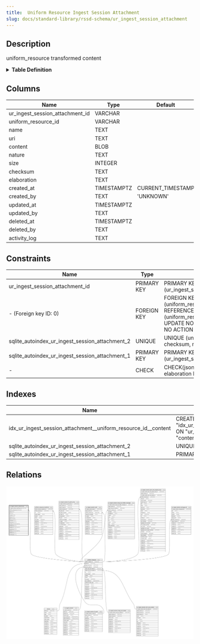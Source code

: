 ```yaml
---
title:  Uniform Resource Ingest Session Attachment
slug: docs/standard-library/rssd-schema/ur_ingest_session_attachment
---
```


## Description

uniform_resource transformed content

<details>
<summary><strong>Table Definition</strong></summary>

```sql
CREATE TABLE "ur_ingest_session_attachment" (
    "ur_ingest_session_attachment_id" VARCHAR PRIMARY KEY NOT NULL,
    "uniform_resource_id" VARCHAR,
    "name" TEXT,
    "uri" TEXT NOT NULL,
    "content" BLOB,
    "nature" TEXT,
    "size" INTEGER,
    "checksum" TEXT,
    "elaboration" TEXT CHECK(json_valid(elaboration) OR elaboration IS NULL),
    "created_at" TIMESTAMPTZ DEFAULT CURRENT_TIMESTAMP,
    "created_by" TEXT DEFAULT 'UNKNOWN',
    "updated_at" TIMESTAMPTZ,
    "updated_by" TEXT,
    "deleted_at" TIMESTAMPTZ,
    "deleted_by" TEXT,
    "activity_log" TEXT,
    FOREIGN KEY("uniform_resource_id") REFERENCES "uniform_resource"("uniform_resource_id"),
    UNIQUE("uniform_resource_id", "checksum", "nature", "size")
)
```

</details>

## Columns

| Name                            | Type        | Default           | Nullable | Parents                                                                           | Comment                                                 |
| ------------------------------- | ----------- | ----------------- | -------- | --------------------------------------------------------------------------------- | ------------------------------------------------------- |
| ur_ingest_session_attachment_id | VARCHAR     |                   | false    |                                                                                   | ur_ingest_session_attachment ULID primary key           |
| uniform_resource_id             | VARCHAR     |                   | true     | [uniform_resource](/docs/standard-library/rssd-schema/uniform_resource) | uniform_resource row ID of original content             |
| name                            | TEXT        |                   | true     |                                                                                   |                                                         |
| uri                             | TEXT        |                   | false    |                                                                                   |                                                         |
| content                         | BLOB        |                   | true     |                                                                                   | transformed content                                     |
| nature                          | TEXT        |                   | true     |                                                                                   | file extension or MIME                                  |
| size                            | INTEGER     |                   | true     |                                                                                   |                                                         |
| checksum                        | TEXT        |                   | true     |                                                                                   |                                                         |
| elaboration                     | TEXT        |                   | true     |                                                                                   | anything that doesn't fit in other columns (JSON)       |
| created_at                      | TIMESTAMPTZ | CURRENT_TIMESTAMP | true     |                                                                                   |                                                         |
| created_by                      | TEXT        | 'UNKNOWN'         | true     |                                                                                   |                                                         |
| updated_at                      | TIMESTAMPTZ |                   | true     |                                                                                   |                                                         |
| updated_by                      | TEXT        |                   | true     |                                                                                   |                                                         |
| deleted_at                      | TIMESTAMPTZ |                   | true     |                                                                                   |                                                         |
| deleted_by                      | TEXT        |                   | true     |                                                                                   |                                                         |
| activity_log                    | TEXT        |                   | true     |                                                                                   | {"isSqlDomainZodDescrMeta":true,"isJsonSqlDomain":true} |

## Constraints

| Name                                            | Type        | Definition                                                                                                                             |
| ----------------------------------------------- | ----------- | -------------------------------------------------------------------------------------------------------------------------------------- |
| ur_ingest_session_attachment_id                 | PRIMARY KEY | PRIMARY KEY (ur_ingest_session_attachment_id)                                                                                          |
| - (Foreign key ID: 0)                           | FOREIGN KEY | FOREIGN KEY (uniform_resource_id) REFERENCES uniform_resource (uniform_resource_id) ON UPDATE NO ACTION ON DELETE NO ACTION MATCH NONE |
| sqlite_autoindex_ur_ingest_session_attachment_2 | UNIQUE      | UNIQUE (uniform_resource_id, checksum, nature, size)                                                                                   |
| sqlite_autoindex_ur_ingest_session_attachment_1 | PRIMARY KEY | PRIMARY KEY (ur_ingest_session_attachment_id)                                                                                          |
| -                                               | CHECK       | CHECK(json_valid(elaboration) OR elaboration IS NULL)                                                                                  |

## Indexes

| Name                                                           | Definition                                                                                                                                        |
| -------------------------------------------------------------- | ------------------------------------------------------------------------------------------------------------------------------------------------- |
| idx_ur_ingest_session_attachment__uniform_resource_id__content | CREATE INDEX "idx_ur_ingest_session_attachment__uniform_resource_id__content" ON "ur_ingest_session_attachment"("uniform_resource_id", "content") |
| sqlite_autoindex_ur_ingest_session_attachment_2                | UNIQUE (uniform_resource_id, checksum, nature, size)                                                                                              |
| sqlite_autoindex_ur_ingest_session_attachment_1                | PRIMARY KEY (ur_ingest_session_attachment_id)                                                                                                     |

## Relations

![er](../../../../assets/images/content/docs/standard-library/rssd-schema/ur_ingest_session_attachment.svg)
